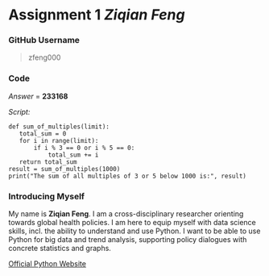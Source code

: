 # **Assignment 1** *Ziqian Feng*

### GitHub Username
> zfeng000

### Code
*Answer* = **233168**

*Script:*

```
def sum_of_multiples(limit):
   total_sum = 0
   for i in range(limit):
       if i % 3 == 0 or i % 5 == 0:
           total_sum += i
   return total_sum
result = sum_of_multiples(1000)
print("The sum of all multiples of 3 or 5 below 1000 is:", result)
```

### Introducing Myself
My name is **Ziqian Feng**. I am a cross-disciplinary researcher orienting towards global health policies. I am here to equip myself with data science skills, incl. the ability to understand and use Python. I want to be able to use Python for big data and trend analysis, supporting policy dialogues with concrete statistics and graphs.

[Official Python Website](https://www.python.org)
